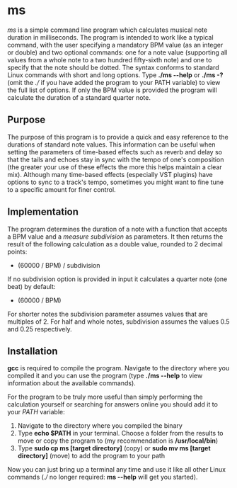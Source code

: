 # ms
<i>ms</i> is a simple command line program which calculates musical note duration in milliseconds.
The program is intended to work like a typical command, with the user specifying a mandatory BPM value (as an integer or double)
and two optional commands: one for a note value (supporting all values from a whole note to a two hundred fifty-sixth note) and one to
specify that the note should be dotted. The syntax conforms to standard Linux commands with short and long options.
Type <b>./ms --help</b> or <b>./ms -?</b> (omit the <i>./</i> if you have added the program to your PATH variable) to view the full list of options. 
If only the BPM value is provided the program will calculate the duration of a standard quarter note.

## Purpose
The purpose of this program is to provide a quick and easy reference to the durations of standard
note values. This information can be useful when setting the parameters of time-based effects such as reverb and delay so that
the tails and echoes stay in sync with the tempo of one's composition (the greater your use of these effects the more
this helps maintain a clear mix). Although many time-based effects (especially VST plugins) have options
to sync to a track's tempo, sometimes you might want to fine tune to a specific amount for finer control.

## Implementation
The program determines the duration of a note with a function that accepts a BPM value and a <i>measure subdivision</i>
as parameters. It then returns the result of the following calculation as a double value, rounded to 2 decimal points:

<ul>
<li>(60000 / BPM) / subdivision</li>
</ul>

If no subdivision option is provided in input it calculates a quarter note (one beat) by default: 

<ul>
<li>(60000 / BPM)</li>
</ul>

For shorter notes the subdivision parameter assumes values that are multiples of 2. For half and whole notes,
subdivision assumes the values 0.5 and 0.25 respectively.

## Installation

<b>gcc</b> is required to compile the program. Navigate to the directory where you compiled it
and you can use the program (type <b>./ms --help</b> to view information about the available commands).

For the program to be truly more useful than simply performing the calculation yourself or searching for answers online
you should add it to your <i>PATH</i> variable:

<ol>
<li>Navigate to the directory where you compiled the binary</li>
<li>Type <b>echo $PATH</b> in your terminal. Choose a folder from the results to move or copy the program to (my recommendation is <b>/usr/local/bin</b>)</li>
<li>Type <b>sudo cp ms [target directory]</b> (copy) or <b>sudo mv ms [target directory]</b> (move) to add the program to your path</li>
</ol>

Now you can just bring up a terminal any time and use it like all other Linux commands (<i>./</i> no longer required: <b>ms --help</b> will get you started).
